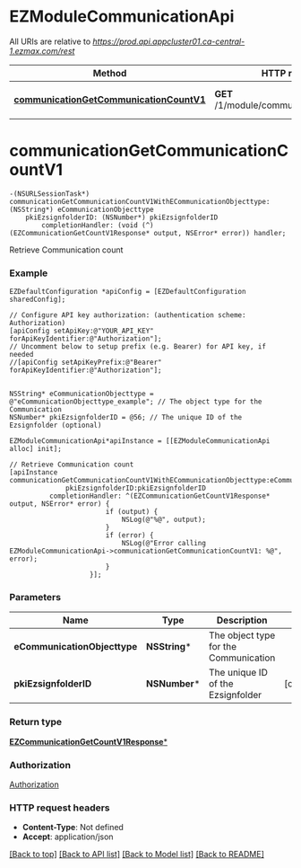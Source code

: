 # EZModuleCommunicationApi

All URIs are relative to *https://prod.api.appcluster01.ca-central-1.ezmax.com/rest*

Method | HTTP request | Description
------------- | ------------- | -------------
[**communicationGetCommunicationCountV1**](EZModuleCommunicationApi.md#communicationgetcommunicationcountv1) | **GET** /1/module/communication/getCount | Retrieve Communication count


# **communicationGetCommunicationCountV1**
```objc
-(NSURLSessionTask*) communicationGetCommunicationCountV1WithECommunicationObjecttype: (NSString*) eCommunicationObjecttype
    pkiEzsignfolderID: (NSNumber*) pkiEzsignfolderID
        completionHandler: (void (^)(EZCommunicationGetCountV1Response* output, NSError* error)) handler;
```

Retrieve Communication count



### Example
```objc
EZDefaultConfiguration *apiConfig = [EZDefaultConfiguration sharedConfig];

// Configure API key authorization: (authentication scheme: Authorization)
[apiConfig setApiKey:@"YOUR_API_KEY" forApiKeyIdentifier:@"Authorization"];
// Uncomment below to setup prefix (e.g. Bearer) for API key, if needed
//[apiConfig setApiKeyPrefix:@"Bearer" forApiKeyIdentifier:@"Authorization"];


NSString* eCommunicationObjecttype = @"eCommunicationObjecttype_example"; // The object type for the Communication
NSNumber* pkiEzsignfolderID = @56; // The unique ID of the Ezsignfolder (optional)

EZModuleCommunicationApi*apiInstance = [[EZModuleCommunicationApi alloc] init];

// Retrieve Communication count
[apiInstance communicationGetCommunicationCountV1WithECommunicationObjecttype:eCommunicationObjecttype
              pkiEzsignfolderID:pkiEzsignfolderID
          completionHandler: ^(EZCommunicationGetCountV1Response* output, NSError* error) {
                        if (output) {
                            NSLog(@"%@", output);
                        }
                        if (error) {
                            NSLog(@"Error calling EZModuleCommunicationApi->communicationGetCommunicationCountV1: %@", error);
                        }
                    }];
```

### Parameters

Name | Type | Description  | Notes
------------- | ------------- | ------------- | -------------
 **eCommunicationObjecttype** | **NSString***| The object type for the Communication | 
 **pkiEzsignfolderID** | **NSNumber***| The unique ID of the Ezsignfolder | [optional] 

### Return type

[**EZCommunicationGetCountV1Response***](EZCommunicationGetCountV1Response.md)

### Authorization

[Authorization](../README.md#Authorization)

### HTTP request headers

 - **Content-Type**: Not defined
 - **Accept**: application/json

[[Back to top]](#) [[Back to API list]](../README.md#documentation-for-api-endpoints) [[Back to Model list]](../README.md#documentation-for-models) [[Back to README]](../README.md)

